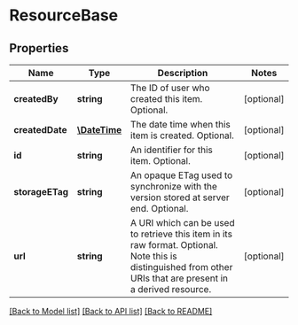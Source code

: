 # ResourceBase

## Properties
Name | Type | Description | Notes
------------ | ------------- | ------------- | -------------
**createdBy** | **string** | The ID of user who created this item. Optional. | [optional] 
**createdDate** | [**\DateTime**](\DateTime.md) | The date time when this item is created. Optional. | [optional] 
**id** | **string** | An identifier for this item. Optional. | [optional] 
**storageETag** | **string** | An opaque ETag used to synchronize with the version stored at server end. Optional. | [optional] 
**url** | **string** | A URI which can be used to retrieve this item in its raw format. Optional. Note this is distinguished from other URIs that are present in a derived resource. | [optional] 

[[Back to Model list]](../README.md#documentation-for-models) [[Back to API list]](../README.md#documentation-for-api-endpoints) [[Back to README]](../README.md)


